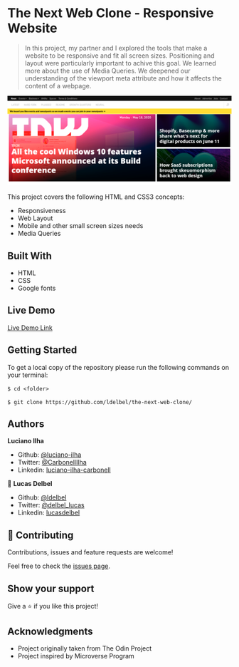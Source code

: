 # The Next Web Clone - Responsive Website

> In this project, my partner and I explored the tools that make a website to be responsive and fit all screen sizes.
> Positioning and layout were particularly important to achive this goal.
> We learned more about the use of Media Queries.
> We deepened our understanding of the viewport meta attribute and how it affects the content of a webpage.

![screenshot](./assets/screenshot.png)

This project covers the following HTML and CSS3 concepts:

- Responsiveness
- Web Layout
- Mobile and other small screen sizes needs
- Media Queries

## Built With

- HTML
- CSS
- Google fonts

## Live Demo

[Live Demo Link](https://rawcdn.githack.com/ldelbel/the-next-web-clone/1e675bf2cf89b374b19522f478a736cb2b2e1ee7/index.html)

## Getting Started

To get a local copy of the repository please run the following commands on your terminal:

```
$ cd <folder>
```

```
$ git clone https://github.com/ldelbel/the-next-web-clone/
```

## Authors

**Luciano Ilha**

- Github: [@luciano-ilha](https://github.com/luciano-ilha/)
- Twitter: [@CarbonellIlha](https://twitter.com/CarbonellIlha)
- Linkedin: [luciano-ilha-carbonell](https://www.linkedin.com/in/luciano-ilha-carbonell-188115a0/)

👤 **Lucas Delbel**

- Github: [@ldelbel](https://github.com/ldelbel)
- Twitter: [@delbel_lucas](https://twitter.com/delbel_lucas)
- Linkedin: [lucasdelbel](https://www.linkedin.com/in/lucasdelbel/)

## 🤝 Contributing

Contributions, issues and feature requests are welcome!

Feel free to check the [issues page](https://github.com/ldelbel/the-next-web-clone/issues).

## Show your support

Give a ⭐️ if you like this project!

## Acknowledgments

- Project originally taken from The Odin Project
- Project inspired by Microverse Program
